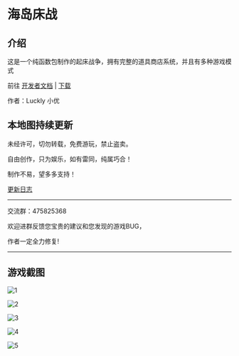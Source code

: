 # 海岛床战

## 介绍

这是一个纯函数包制作的起床战争，拥有完整的道具商店系统，并且有多种游戏模式

前往 [开发者文档](/BedWars_island/Developers.md) | [下载](/BedWars_island/Download.md)

作者：Luckly 小优

## 本地图持续更新

未经许可，切勿转载，免费游玩，禁止盗卖。

自由创作，只为娱乐，如有雷同，纯属巧合！

制作不易，望多多支持！

[更新日志](/BedWars_island/Changelog.md)

---

交流群：475825368

欢迎进群反馈您宝贵的建议和您发现的游戏BUG，

作者一定全力修复!

---

## 游戏截图

![1](https://i0.hdslb.com/bfs/article/321aa6428c5a8b75dd230b89fc4eddef00a42cc7.png@.webp)

![2](https://i0.hdslb.com/bfs/article/ae0d57d9da2f243a67c727bcd9412dedd2cb292a.jpg@.webp)

![3](https://i0.hdslb.com/bfs/article/94e53ec8da399df8f53cfa24ca9802834000a23e.jpg@.webp)

![4](https://i0.hdslb.com/bfs/article/f1be135ba42e34edb60334185547c7c1c3c778f9.png@.webp)

![5](https://i0.hdslb.com/bfs/article/1cd69adcf2bcc3dd42d8687f151626230a7c7f08.jpg@.webp)
